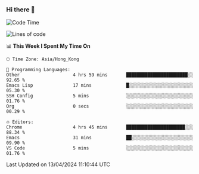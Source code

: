 ### Hi there 👋

<!--
**nicehiro/nicehiro** is a ✨ _special_ ✨ repository because its `README.md` (this file) appears on your GitHub profile.

Here are some ideas to get you started:

- 🔭 I’m currently working on ...
- 🌱 I’m currently learning ...
- 👯 I’m looking to collaborate on ...
- 🤔 I’m looking for help with ...
- 💬 Ask me about ...
- 📫 How to reach me: ...
- 😄 Pronouns: ...
- ⚡ Fun fact: ...
-->

<!--START_SECTION:waka-->
![Code Time](http://img.shields.io/badge/Code%20Time-304%20hrs%2035%20mins-blue)

![Lines of code](https://img.shields.io/badge/From%20Hello%20World%20I%27ve%20Written-2.6%20million%20lines%20of%20code-blue)

📊 **This Week I Spent My Time On** 

```text
🕑︎ Time Zone: Asia/Hong_Kong

💬 Programming Languages: 
Other                    4 hrs 59 mins       ███████████████████████░░   92.65 % 
Emacs Lisp               17 mins             █░░░░░░░░░░░░░░░░░░░░░░░░   05.30 % 
SSH Config               5 mins              ░░░░░░░░░░░░░░░░░░░░░░░░░   01.76 % 
Org                      0 secs              ░░░░░░░░░░░░░░░░░░░░░░░░░   00.29 % 

🔥 Editors: 
Chrome                   4 hrs 45 mins       ██████████████████████░░░   88.34 % 
Emacs                    31 mins             ██░░░░░░░░░░░░░░░░░░░░░░░   09.90 % 
VS Code                  5 mins              ░░░░░░░░░░░░░░░░░░░░░░░░░   01.76 % 
```


 Last Updated on 13/04/2024 11:10:44 UTC
<!--END_SECTION:waka-->
